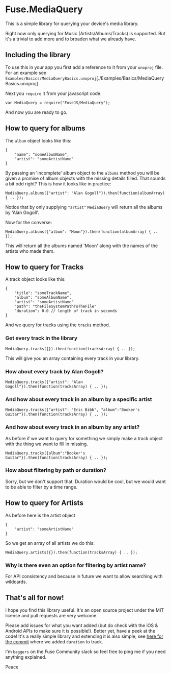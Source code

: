 # Fuse.MediaQuery

This is a simple library for querying your device's media library.

Right now only querying for Music (Artists/Albums/Tracks) is supported. But it's a trivial to add more and to broaden what we already have.

## Including the library

To use this in your app you first add a reference to it from your `unoproj` file. For an example see `Examples/Basics/MediaQueryBasics.unoproj`[./Examples/Basics/MediaQueryBasics.unoproj]

Next you `require` it from your javascript code.

```
var MediaQuery = require("FuseJS/MediaQuery");
```

And now you are ready to go.

## How to query for albums

The `album` object looks like this:

```
{
    "name": "someAlbumName",
    "artist": "someArtistName"
}
```

By passing an 'incomplete' album object to the `albums` method you will be given a promise of album objects with the missing details filled. That sounds a bit odd right? This is how it looks like in practice:

```
MediaQuery.albums({"artist": "Alan Gogoll"}).then(function(albumArray) { .. });
```

Notice that by only supplying `"artist"` `MediaQuery` will return all the albums by 'Alan Gogoll'.

Now for the converse:

```
MediaQuery.albums({"album": "Moon"}).then(function(albumArray) { .. });
```

This will return all the albums named 'Moon' along with the names of the artists who made them.

## How to query for Tracks

A track object looks like this:

```
{
    "title": "someTrackName",
    "album": "someAlbumName",
    "artist": "someArtistName"
    "path": "theFileSystemPathToTheFile"
    "duration": 0.0 // length of track in seconds
}
```

And we query for tracks using the `tracks` method.

### Get every track in the library

```
MediaQuery.tracks({}).then(function(tracksArray) { .. });
```

This will give you an array containing every track in your library.

### How about every track by Alan Gogoll?

```
MediaQuery.tracks({"artist": "Alan Gogoll"}).then(function(tracksArray) { .. });
```

### And how about every track in an album by a specific artist

```
MediaQuery.tracks({"artist": "Eric Bibb", "album":"Booker's Guitar"}).then(function(tracksArray) { .. });
```

### And how about every track in an album by any artist?

As before if we want to query for something we simply make a track object with the thing we want to fill in missing.

```
MediaQuery.tracks({album":"Booker's Guitar"}).then(function(tracksArray) { .. });
```

### How about filtering by path or duration?

Sorry, but we don't support that. Duration would be cool, but we would want to be able to filter by a time range.

## How to query for Artists

As before here is the artist object

```
{
    "artist": "someArtistName"
}
```

So we get an array of all artists we do this:

```
MediaQuery.artists({}).then(function(tracksArray) { .. });
```

### Why is there even an option for filtering by artist name?

For API consistency and because in future we want to allow searching with wildcards.

## That's all for now!

I hope you find this library useful. It's an open source project under the MIT license and pull requests are very welcome.

Please add issues for what you want added (but do check with the iOS & Android APIs to make sure it is possible!). Better yet, have a peek at the code! It's a really simple library and extending it is also simple, see [here for the commit](https://github.com/fuse-compound/Fuse.MediaQuery/commit/43af451052b44ab3b3bd828bb44ce1bcb37a3747) where we added `duration` to track.

I'm `baggers` on the Fuse Community slack so feel free to ping me if you need anything explained.

Peace
